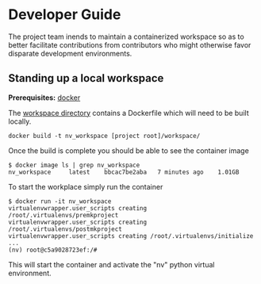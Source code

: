# Developer Guide

The project team inends to maintain a containerized workspace so as to better facilitate contributions from contributors who might otherwise favor disparate development environments.

## Standing up a local workspace
**Prerequisites:**
[docker](https://docs.docker.com/get-docker/)

The [workspace directory](../workspace) contains a Dockerfile which will need to be built locally.

```
docker build -t nv_workspace [project root]/workspace/
```
Once the build is complete you should be able to see the container image
```
$ docker image ls | grep nv_workspace
nv_workspace     latest    bbcac7be2aba   7 minutes ago    1.01GB
```

To start the workplace simply run the container
```
$ docker run -it nv_workspace
virtualenvwrapper.user_scripts creating /root/.virtualenvs/premkproject
virtualenvwrapper.user_scripts creating /root/.virtualenvs/postmkproject
virtualenvwrapper.user_scripts creating /root/.virtualenvs/initialize
...
(nv) root@c5a9028723ef:/#
```
This will start the container and activate the "nv" python virtual environment.